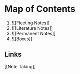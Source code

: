 # Map of Contents
1. ![[Fleeting Notes]]
2. ![[Literature Notes]]
3. ![[Permanent Notes]]
4. ![[Boxes]]


## Links
[[Note Taking]]